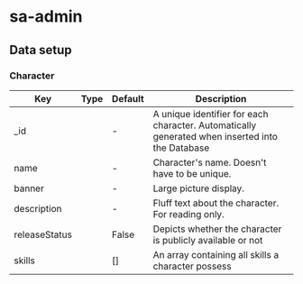 # sa-admin

## Data setup

### Character

| Key           | Type      | Default | Description                                                                                     |
|---------------|-----------|---------|-------------------------------------------------------------------------------------------------|
| _id           | <String>  | -       | A unique identifier for each character. Automatically generated when inserted into the Database |
| name          | <String>  | -       | Character's name. Doesn't have to be unique.                                                    |
| banner        | <String>  | -       | Large picture display.                                                                          |
| description   | <String>  | -       | Fluff text about the character. For reading only.                                               |
| releaseStatus | <Boolean> | False   | Depicts whether the character is publicly available or not                                      |
| skills        | <Array>   | []      | An array containing all skills a character possess                                              |